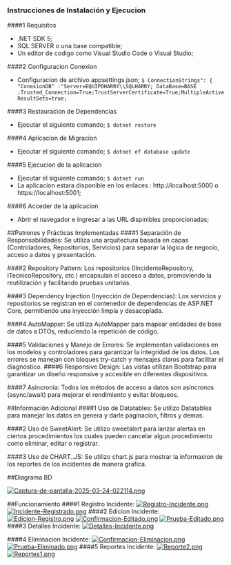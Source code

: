 ### Instrucciones de Instalación y Ejecucion

####1 Requisitos

- .NET SDK 5;
- SQL SERVER o una base compatible;
- Un editor de codigo como Visual Studio Code o Visual Studio;

####2 Configuracion Conexion
- Configuracion de archivo appsettings.json;
`$ ConnectionStrings": {
    "ConexionDB" :"Server=EQUIPOHARRY\\SQLHARRY; DataBase=BASE ;Trusted_Connection=True;TrustServerCertificate=True;MultipleActiveResultSets=true;`

####3 Restauracion de Dependencias
- Ejecutar el siguiente comando;
`$ dotnet restore`

####4 Aplicacion de Migracion
- Ejecutar el siguiente comando;
`$ dotnet ef database update`


####5 Ejecucion de la aplicacion
- Ejecutar el siguiente comando;
`$ dotnet run`
-  La aplicacion estara disponible en los enlaces : http://localhost:5000 o https://localhost:5001;

####6 Acceder de la aplicacion
- Abrir el navegador e ingresar a las URL dispinibles proporcionadas;


##Patrones y Prácticas Implementadas
####1 Separación de Responsabilidades:
Se utiliza una arquitectura basada en capas (Controladores, Repositorios, Servicios) para separar la lógica de negocio, acceso a datos y presentación.

####2 Repository Pattern:
Los repositorios (IIncidenteRepository, ITecnicoRepository, etc.) encapsulan el acceso a datos, promoviendo la reutilización y facilitando pruebas unitarias.

####3 Dependency Injection (Inyección de Dependencias):
Los servicios y repositorios se registran en el contenedor de dependencias de ASP.NET Core, permitiendo una inyección limpia y desacoplada.

####4 AutoMapper:
Se utiliza AutoMapper para mapear entidades de base de datos a DTOs, reduciendo la repetición de código.

####5 Validaciones y Manejo de Errores:
Se implementan validaciones en los modelos y controladores para garantizar la integridad de los datos.
Los errores se manejan con bloques try-catch y mensajes claros para facilitar el diagnóstico.
####6 Responsive Design:
Las vistas utilizan Bootstrap para garantizar un diseño responsive y accesible en diferentes dispositivos.

####7 Asincronía:
Todos los métodos de acceso a datos son asíncronos (async/await) para mejorar el rendimiento y evitar bloqueos.

##Información Adicional
####1 Uso de Datatables:
Se utilizo Datatables para manejar los datos en genera y darle paginacion, filtros y demas.

####2 Uso de SweetAlert:
Se utilizo sweetalert para lanzar alertas en ciertos procedimientos los cuales pueden cancelar algun procedimiento como eliminar, editar o registrar.

####3 Uso de CHART..JS:
Se utilizo chart.js para mostrar la informacion de los reportes de los incidentes de manera grafica.

##Diagrama BD

[![Captura-de-pantalla-2025-03-24-022114.png](https://i.postimg.cc/GpzGLFJY/Captura-de-pantalla-2025-03-24-022114.png)](https://postimg.cc/xkJcgbZT)

##Funcionamiento
####1 Registro Incidente:
[![Registro-Incidente.png](https://i.postimg.cc/PJHC1N4h/Registro-Incidente.png)](https://postimg.cc/ygf6H1tr)
[![Incidente-Registrado.png](https://i.postimg.cc/LXLqqjjN/Incidente-Registrado.png)](https://postimg.cc/HcWWRcZy)
####2 Edicion Incidente:
[![Edicion-Registro.png](https://i.postimg.cc/DztJyx4S/Edicion-Registro.png)](https://postimg.cc/cKB4FMmW)
[![Confirmacion-Editado.png](https://i.postimg.cc/TPy56z18/Confirmacion-Editado.png)](https://postimg.cc/zLrGwPTp)
[![Prueba-Editado.png](https://i.postimg.cc/rwwth0Lw/Prueba-Editado.png)](https://postimg.cc/LnGX5sXc)
####3 Detalles Incidente:
[![Detalles-Incidente.png](https://i.postimg.cc/GmgT6LcJ/Detalles-Incidente.png)](https://postimg.cc/sMS2hRGv)

####4 Eliminacion Incidente:
[![Confirmacion-Eliminacion.png](https://i.postimg.cc/rFJrCG3H/Confirmacion-Eliminacion.png)](https://postimg.cc/KR1jmTZ7)
[![Prueba-Eliminado.png](https://i.postimg.cc/15PFq7C6/Prueba-Eliminado.png)](https://postimg.cc/HjZjGzCs)
####5 Reportes Incidente:
[![Reporte2.png](https://i.postimg.cc/ZY630zc4/Reporte2.png)](https://postimg.cc/NLfLPVSz)
[![Reportes1.png](https://i.postimg.cc/Rh1nYwFN/Reportes1.png)](https://postimg.cc/2L66bbnD)
